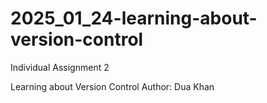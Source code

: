 # 2025_01_24-learning-about-version-control
Individual Assignment 2

Learning about Version Control
Author: Dua Khan
